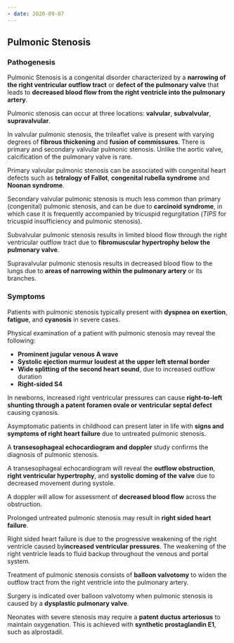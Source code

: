 ```yaml
---
- date: 2020-09-07
---
```


## Pulmonic Stenosis

### Pathogenesis

Pulmonic Stenosis is a congenital disorder characterized by a **narrowing of the right ventricular outflow tract** or **defect of the pulmonary valve** that leads to **decreased blood flow from the right ventricle into the pulmonary artery**.

Pulmonic stenosis can occur at three locations: **valvular**, **subvalvular**, **supravalvular**.

In valvular pulmonic stenosis, the trileaflet valve is present with varying degrees of **fibrous thickening** and **fusion of commissures**. There is primary and secondary valvular pulmonic stenosis. Unlike the aortic valve, calcification of the pulmonary valve is rare.

Primary valvular pulmonic stenosis can be associated with congenital heart defects such as **tetralogy of Fallot**, **congenital rubella syndrome** and **Noonan syndrome**.

Secondary valvular pulmonic stenosis is much less common than primary (congenital) pulmonic stenosis, and can be due to **carcinoid syndrome**, in which case it is frequently accompanied by tricuspid regurgitation (_TIPS_ for tricuspid insufficiency and pulmonic stenosis).

Subvalvular pulmonic stenosis results in limited blood flow through the right ventricular outflow tract due to **fibromuscular hypertrophy below the pulmonary valve**.

Supravalvular pulmonic stenosis results in decreased blood flow to the lungs due to **areas of narrowing within the pulmonary artery** or its branches.

### Symptoms

Patients with pulmonic stenosis typically present with **dyspnea on exertion**, **fatigue**, and **cyanosis** in severe cases.

Physical examination of a patient with pulmonic stenosis may reveal the following:

- **Prominent jugular venous A wave**
- **Systolic ejection murmur loudest at the upper left sternal border**
- **Wide splitting of the second heart sound**, due to increased outflow duration
- **Right-sided S4**

In newborns, increased right ventricular pressures can cause **right-to-left shunting through a patent foramen ovale or ventricular septal defect** causing cyanosis.

Asymptomatic patients in childhood can present later in life with **signs and symptoms of right heart failure** due to untreated pulmonic stenosis.

A **transesophageal echocardiogram and doppler** study confirms the diagnosis of pulmonic stenosis.

A transesophageal echocardiogram will reveal the **outflow obstruction**, **right ventricular hypertrophy**, and **systolic doming of the valve** due to decreased movement during systole.

A doppler will allow for assessment of **decreased blood flow** across the obstruction.

Prolonged untreated pulmonic stenosis may result in **right sided heart failure**.

Right sided heart failure is due to the progressive weakening of the right ventricle caused by**increased ventricular pressures**. The weakening of the right ventricle leads to fluid backup throughout the venous and portal system.

Treatment of pulmonic stenosis consists of **balloon valvotomy** to widen the outflow tract from the right ventricle into the pulmonary artery.

Surgery is indicated over balloon valvotomy when pulmonic stenosis is caused by a **dysplastic pulmonary valve**.

Neonates with severe stenosis may require a **patent ductus arteriosus** to maintain oxygenation. This is achieved with **synthetic prostaglandin E1**, such as alprostadil.
